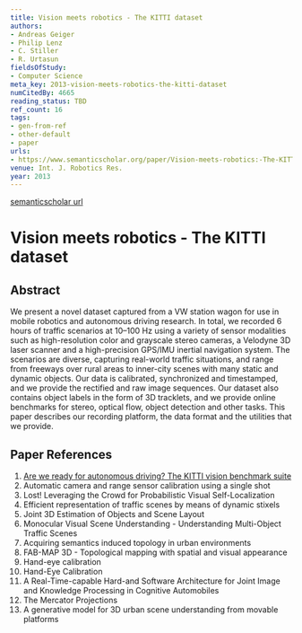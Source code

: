 ```yaml
---
title: Vision meets robotics - The KITTI dataset
authors:
- Andreas Geiger
- Philip Lenz
- C. Stiller
- R. Urtasun
fieldsOfStudy:
- Computer Science
meta_key: 2013-vision-meets-robotics-the-kitti-dataset
numCitedBy: 4665
reading_status: TBD
ref_count: 16
tags:
- gen-from-ref
- other-default
- paper
urls:
- https://www.semanticscholar.org/paper/Vision-meets-robotics:-The-KITTI-dataset-Geiger-Lenz/79b949d9b35c3f51dd20fb5c746cc81fc87147eb?sort=total-citations
venue: Int. J. Robotics Res.
year: 2013
---
```


[semanticscholar url](https://www.semanticscholar.org/paper/Vision-meets-robotics:-The-KITTI-dataset-Geiger-Lenz/79b949d9b35c3f51dd20fb5c746cc81fc87147eb?sort=total-citations)

# Vision meets robotics - The KITTI dataset

## Abstract

We present a novel dataset captured from a VW station wagon for use in mobile robotics and autonomous driving research. In total, we recorded 6 hours of traffic scenarios at 10–100 Hz using a variety of sensor modalities such as high-resolution color and grayscale stereo cameras, a Velodyne 3D laser scanner and a high-precision GPS/IMU inertial navigation system. The scenarios are diverse, capturing real-world traffic situations, and range from freeways over rural areas to inner-city scenes with many static and dynamic objects. Our data is calibrated, synchronized and timestamped, and we provide the rectified and raw image sequences. Our dataset also contains object labels in the form of 3D tracklets, and we provide online benchmarks for stereo, optical flow, object detection and other tasks. This paper describes our recording platform, the data format and the utilities that we provide.

## Paper References

1. [Are we ready for autonomous driving? The KITTI vision benchmark suite](2012-are-we-ready-for-autonomous-driving-the-kitti-vision-benchmark-suite)
2. Automatic camera and range sensor calibration using a single shot
3. Lost! Leveraging the Crowd for Probabilistic Visual Self-Localization
4. Efficient representation of traffic scenes by means of dynamic stixels
5. Joint 3D Estimation of Objects and Scene Layout
6. Monocular Visual Scene Understanding - Understanding Multi-Object Traffic Scenes
7. Acquiring semantics induced topology in urban environments
8. FAB-MAP 3D - Topological mapping with spatial and visual appearance
9. Hand-eye calibration
10. Hand-Eye Calibration
11. A Real-Time-capable Hard-and Software Architecture for Joint Image and Knowledge Processing in Cognitive Automobiles
12. The Mercator Projections
13. A generative model for 3D urban scene understanding from movable platforms
